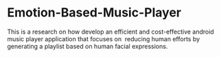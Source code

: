 # Emotion-Based-Music-Player
This is a research on how develop an efficient and cost-effective android music player application that focuses on  reducing human efforts by generating a playlist based on human facial expressions. 
